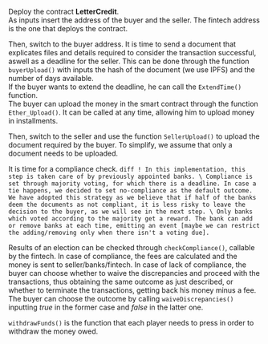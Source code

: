 Deploy the contract **LetterCredit**. \
As inputs insert the address of the buyer and the seller. The fintech address is the one that deploys the contract.

Then, switch to the buyer address. It is time to send a document that explicates files and details required to consider the transaction successful, aswell as a deadline for the seller. This can be done through the function `buyerUpload()` with inputs the hash of the document (we use IPFS) and the number of days available. \
If the buyer wants to extend the deadline, he can call the `ExtendTime()` function. \
The buyer can upload the money in the smart contract through the function `Ether_Upload()`. It can be called at any time, allowing him to upload money in installments.

Then, switch to the seller and use the function `SellerUpload()` to upload the document required by the buyer. To simplify, we assume that only a document needs to be uploaded.

It is time for a compliance check. ```diff ! In this implementation, this step is taken care of by previously appointed banks. \
Compliance is set through majority voting, for which there is a deadline. In case a tie happens, we decided to set no-compliance as the default outcome. We have adopted this strategy as we believe that if half of the banks deem the documents as not compliant, it is less risky to leave the decision to the buyer, as we will see in the next step. \
Only banks which voted according to the majority get a reward. The bank can add or remove banks at each time, emitting an event [maybe we can restrict the adding/removing only when there isn't a voting due]. ```

Results of an election can be checked through `checkCompliance()`, callable by the fintech. In case of compliance, the fees are calculated and the money is sent to seller/banks/fintech. In case of lack of compliance, the buyer can choose whether to waive the discrepancies and proceed with the transactions, thus obtaining the same outcome as just described, or whether to terminate the transactions, getting back his money minus a fee. The buyer can choose the outcome by calling `waiveDiscrepancies()` inputting *true* in the former case and *false* in the latter one.


`withdrawFunds()` is the function that each player needs to press in order to withdraw the money owed.
